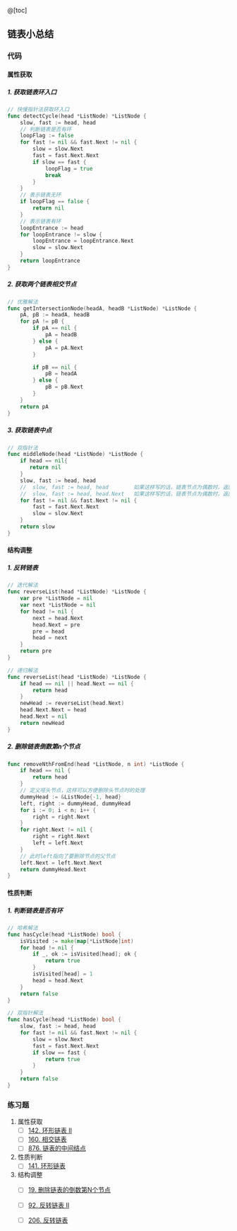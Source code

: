 @[toc]

## 链表小总结
### 代码
#### 属性获取
##### 1. 获取链表环入口
```go
// 快慢指针法获取环入口
func detectCycle(head *ListNode) *ListNode {
    slow, fast := head, head
    // 判断链表是否有环
    loopFlag := false
    for fast != nil && fast.Next != nil {
        slow = slow.Next
        fast = fast.Next.Next
        if slow == fast {
            loopFlag = true
            break
        }
    }
    // 表示链表无环
    if loopFlag == false {
        return nil
    }
    // 表示链表有环
    loopEntrance := head
    for loopEntrance != slow {
        loopEntrance = loopEntrance.Next
        slow = slow.Next
    }
    return loopEntrance
}

```
##### 2. 获取两个链表相交节点
```go
// 优雅解法
func getIntersectionNode(headA, headB *ListNode) *ListNode {
    pA, pB := headA, headB
    for pA != pB {
        if pA == nil {
            pA = headB
        } else {
            pA = pA.Next
        }

        if pB == nil {
            pB = headA
        } else {
            pB = pB.Next
        }
    }
    return pA
}
```
##### 3. 获取链表中点
```go
// 双指针法
func middleNode(head *ListNode) *ListNode {
    if head == nil{
       return nil
    }
    slow, fast := head, head
    //  slow, fast := head, head        如果这样写的话，链表节点为偶数时，返回: 偏右的中间节点。
    //  slow, fast := head, head.Next	如果这样写的话，链表节点为偶数时，返回: 偏左的中间节点。
    for fast != nil && fast.Next != nil {
        fast = fast.Next.Next
        slow = slow.Next
    }
    return slow
}
```
#### 结构调整
##### 1. 反转链表
```go
// 迭代解法
func reverseList(head *ListNode) *ListNode {
    var pre *ListNode = nil
    var next *ListNode = nil
    for head != nil {
        next = head.Next
        head.Next = pre
        pre = head
        head = next
    }
    return pre
}

// 递归解法
func reverseList(head *ListNode) *ListNode {
    if head == nil || head.Next == nil {
        return head
    }
    newHead := reverseList(head.Next)
    head.Next.Next = head
    head.Next = nil
    return newHead
}
```
##### 2. 删除链表倒数第n个节点
```go
func removeNthFromEnd(head *ListNode, n int) *ListNode {
	if head == nil {
		return head
	}
	// 定义哑头节点，这样可以方便删除头节点时的处理
	dummyHead := &ListNode{-1, head}
	left, right := dummyHead, dummyHead
	for i := 0; i < n; i++ {
		right = right.Next
	}
	for right.Next != nil {
		right = right.Next
		left = left.Next
	}
	// 此时left指向了要删除节点的父节点
	left.Next = left.Next.Next
	return dummyHead.Next
}
```


#### 性质判断
##### 1. 判断链表是否有环
```go
// 哈希解法
func hasCycle(head *ListNode) bool {
    isVisited := make(map[*ListNode]int)
    for head != nil {
        if _, ok := isVisited[head]; ok {
            return true
        }
        isVisited[head] = 1
        head = head.Next
    }
    return false
}

// 双指针解法
func hasCycle(head *ListNode) bool {
    slow, fast := head, head
    for fast != nil && fast.Next != nil {
        slow = slow.Next
        fast = fast.Next.Next
        if slow == fast {
            return true
        }
    }
    return false
}
```

### 练习题
1. 属性获取
 	- [ ] [142. 环形链表 II](https://leetcode-cn.com/problems/linked-list-cycle-ii/)
 	- [ ] [160. 相交链表](https://leetcode-cn.com/problems/intersection-of-two-linked-lists/)
 	- [ ] [876. 链表的中间结点](https://leetcode-cn.com/problems/middle-of-the-linked-list/)
3. 性质判断
  	- [ ] [141. 环形链表](https://leetcode-cn.com/problems/linked-list-cycle/)
4. 结构调整
    - [ ] [19. 删除链表的倒数第N个节点](https://leetcode-cn.com/problems/remove-nth-node-from-end-of-list/comments/)
	- [ ] [92. 反转链表 II](https://leetcode-cn.com/problems/reverse-linked-list-ii/)
  	- [ ] [206. 反转链表](https://leetcode-cn.com/problems/reverse-linked-list/)
    

    
